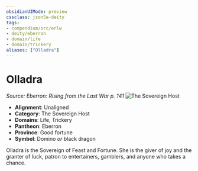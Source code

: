 ```yaml
---
obsidianUIMode: preview
cssclass: json5e-deity
tags:
- compendium/src/erlw
- deity/eberron
- domain/life
- domain/trickery
aliases: ["Olladra"]
---
```

# Olladra
*Source: Eberron: Rising from the Last War p. 141* 
![The Sovereign Host](/compendium/deities/img/the-sovereign-host.png#symbol)

- **Alignment**: Unaligned
- **Category**: The Sovereign Host
- **Domains**: Life, Trickery
- **Pantheon**: Eberron
- **Province**: Good fortune
- **Symbol**: Domino _or_ black dragon

Olladra is the Sovereign of Feast and Fortune. She is the giver of joy and the granter of luck, patron to entertainers, gamblers, and anyone who takes a chance.
